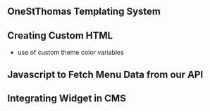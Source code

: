 ## OneStThomas Templating System

## Creating Custom HTML

- use of custom theme color variables

## Javascript to Fetch Menu Data from our API

## Integrating Widget in CMS
